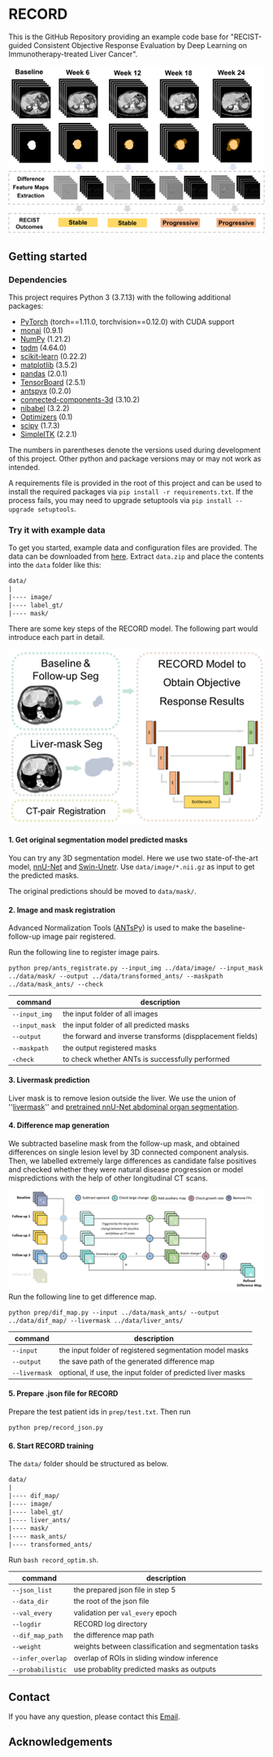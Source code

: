 # RECORD
This is the GitHub Repository providing an example code base for "RECIST-guided Consistent Objective Response Evaluation by Deep Learning on Immunotherapy-treated Liver Cancer".

![RECORD](documentation/record_schematic.png)

## Getting started
### Dependencies
This project requires Python 3 (3.7.13) with the following additional packages:
* [PyTorch](https://pytorch.org/) (torch==1.11.0, torchvision==0.12.0) with CUDA support
* [monai](https://pypi.org/project/monai/) (0.9.1)
* [NumPy](https://numpy.org/) (1.21.2)
* [tqdm](https://github.com/tqdm/tqdm) (4.64.0)
* [scikit-learn](https://scikit-learn.org/stable/) (0.22.2)
* [matplotlib](https://matplotlib.org/) (3.5.2)
* [pandas](https://pandas.pydata.org/) (2.0.1)
* [TensorBoard](https://pypi.org/project/tensorboard/) (2.5.1)
* [antspyx](https://pypi.org/project/antspyx/) (0.2.0)
* [connected-components-3d](https://pypi.org/project/connected-components-3d/) (3.10.2)
* [nibabel](https://pypi.org/project/nibabel/) (3.2.2)
* [Optimizers](https://pypi.org/project/Optimizers/) (0.1)
* [scipy](https://pypi.org/project/scipy/) (1.7.3)
* [SimpleITK](https://pypi.org/project/SimpleITK/) (2.2.1)

The numbers in parentheses denote the versions used during development of this project. Other python and package versions may or may not work as intended.

A requirements file is provided in the root of this project and can be used to install the required packages via `pip install -r requirements.txt`. If the process fails, you may need to upgrade setuptools via `pip install --upgrade setuptools`.

### Try it with example data
To get you started, example data and configuration files are provided. The data can be downloaded from [here](https://zenodo.org/record/6791937). Extract `data.zip` and place the contents into the `data` folder like this:
```
data/
|
|---- image/
|---- label_gt/
|---- mask/
```

There are some key steps of the RECORD model. The following part would introduce each part in detail.

![Key Steps](documentation/record_steps.png)

#### 1. Get original segmentation model predicted masks
You can try any 3D segmentation model. Here we use two state-of-the-art model, [nnU-Net](https://github.com/MIC-DKFZ/nnUNet/) and [Swin-Unetr](https://github.com/Project-MONAI/tutorials/blob/main/3d_segmentation/unetr_btcv_segmentation_3d.ipynb). Use `data/image/*.nii.gz` as input to get the predicted masks.

The original predictions should be moved to `data/mask/`.

#### 2. Image and mask registration
Advanced Normalization Tools ([ANTsPy](https://github.com/ANTsX/ANTsPy)) is used to make the baseline-follow-up image pair registered.

Run the following line to register image pairs.
```
python prep/ants_registrate.py --input_img ../data/image/ --input_mask ../data/mask/ --output ../data/transformed_ants/ --maskpath ../data/mask_ants/ --check
```

|  command  | description |
| ------------------- | ------------- |
| `--input_img`  | the input folder of all images |
| `--input_mask`  | the input folder of all predicted masks |
| `--output`  | the forward and inverse transforms (dispplacement fields) |
| `--maskpath`  | the output registered masks |
| `-check`  | to check whether ANTs is successfully performed |


#### 3. Livermask prediction
Liver mask is to remove lesion outside the liver. We use the union of ''[livermask](https://github.com/andreped/livermask)'' and [pretrained nnU-Net abdominal organ segmentation](https://zenodo.org/record/3734294#.ZAGgnHZBw2z).

#### 4. Difference map generation
We subtracted baseline mask from the follow-up mask, and obtained differences on single lesion level by 3D connected component analysis. Then, we labelled extremely large differences as candidate false positives and checked whether they were natural disease progression or model mispredictions with the help of other longitudinal CT scans. 

![Difference Map](documentation/dif_map.png)
Run the following line to get difference map.
```
python prep/dif_map.py --input ../data/mask_ants/ --output ../data/dif_map/ --livermask ../data/liver_ants/
```

|  command  | description |
| ------------------- | ------------- |
| `--input`  | the input folder of registered segmentation model masks |
| `--output`  | the save path of the generated difference map |
| `--livermask`  | optional, if use, the input folder of predicted liver masks |


#### 5. Prepare .json file for RECORD
Prepare the test patient ids in `prep/test.txt`. Then run 
```
python prep/record_json.py
```

#### 6. Start RECORD training
The `data/` folder should be structured as below.
```
data/
|
|---- dif_map/
|---- image/
|---- label_gt/
|---- liver_ants/
|---- mask/
|---- mask_ants/
|---- transformed_ants/
```
Run `bash record_optim.sh`.

|  command  | description |
| ------------------- | ------------- |
| `--json_list`  | the prepared json file in step 5 |
| `--data_dir`  | the root of the json file |
| `--val_every`  | validation per `val_every` epoch |
| `--logdir`  | RECORD log directory |
| `--dif_map_path` | the difference map path |
| `--weight` | weights between classification and segmentation tasks |
| `--infer_overlap` | overlap of ROIs in sliding window inference |
| `--probabilistic` | use probablity predicted masks as outputs |


## Contact
If you have any question, please contact this [Email](mailto:Estelle-xyj@sjtu.edu.cn).


## Acknowledgements

